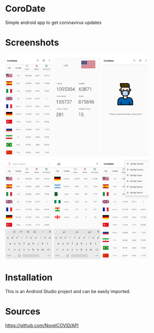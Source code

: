 # CoroDate
Simple android app to get coronavirus updates

# Screenshots
<img src="screenshots/1.jpg" width="30%">   <img src="screenshots/2.jpg" width="30%">   <img src="screenshots/3.jpg" width="30%">
<br>
<img src="screenshots/4.jpg" width="30%">   <img src="screenshots/5.jpg" width="30%">   <img src="screenshots/6.jpg" width="30%">

# Installation
This is an Android Studio project and can be easily imported.

# Sources
https://github.com/NovelCOVID/API
